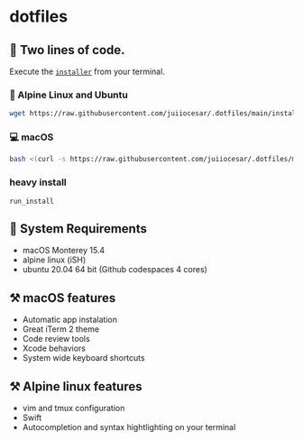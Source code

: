 # dotfiles

## 🧠 Two lines of code.

Execute the [`installer`](installer) from your terminal.

### 📱 Alpine Linux and Ubuntu

```bash
wget https://raw.githubusercontent.com/juiiocesar/.dotfiles/main/installer; chmod +x installer; ./installer
``` 

### 💻 macOS
```bash
bash <(curl -s https://raw.githubusercontent.com/juiiocesar/.dotfiles/main/installer)
```

### heavy install 

```
run_install
```

## 📝 System Requirements

- macOS Monterey 15.4
- alpine linux (iSH)
- ubuntu 20.04 64 bit (Github codespaces 4 cores)

## ⚒️ macOS features

- Automatic app instalation
- Great iTerm 2 theme
- Code review tools
- Xcode behaviors
- System wide keyboard shortcuts

## ⚒️ Alpine linux features

- vim and tmux configuration
- Swift
- Autocompletion and syntax hightlighting on your terminal

